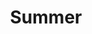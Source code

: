 ---
title: Summer
name: Timothy McAllister
position:
organization: Interlochen Center for the Arts
unit: Music Faculty
address_1: P.O. Box 199
address_2:
city: Interlochen
state: MI
zip_code: 49643
email: mcallitp@gmail.com
artwork: '{{ _site_root }}assets/img/summer.jpg'
---